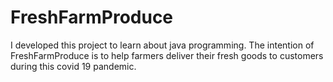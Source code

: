# FreshFarmProduce
I developed this project to learn about java programming. The intention of FreshFarmProduce is to help farmers deliver their fresh 
goods to customers during this covid 19 pandemic.